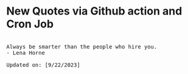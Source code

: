 # New Quotes via Github action and Cron Job

<pre>
<!-- #quote -->
Always be smarter than the people who hire you.
- Lena Horne

Updated on: [9/22/2023]
<!-- #quoteEnd -->
</pre>
